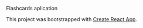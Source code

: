 Flashcards aplication

This project was bootstrapped with [Create React App](https://github.com/facebook/create-react-app).
